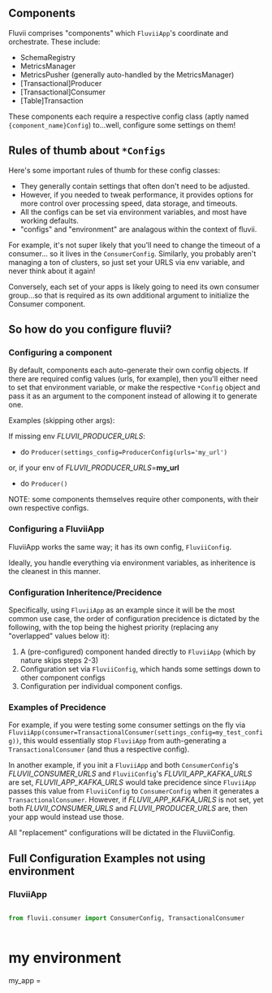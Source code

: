 ## Components

Fluvii comprises "components" which `FluviiApp`'s coordinate and orchestrate. These include:
- SchemaRegistry
- MetricsManager
- MetricsPusher (generally auto-handled by the MetricsManager)
- [Transactional]Producer
- [Transactional]Consumer
- [Table]Transaction

These components each require a respective config class (aptly named `{component_name}Config`) to...well, configure some settings on them!

## Rules of thumb about `*Configs`
Here's some important rules of thumb for these config classes:
- They generally contain settings that often don't need to be adjusted.
- However, if you needed to tweak performance, it provides options for more control over processing speed, data storage, and timeouts.
- All the configs can be set via environment variables, and most have working defaults.
- "configs" and "environment" are analagous within the context of fluvii.

For example, it's not super likely that you'll need to change the timeout of a consumer...
so it lives in the `ConsumerConfig`. Similarly, you probably aren't managing a ton of clusters, 
so just set your URLS via env variable, and never think about it again!

Conversely, each set of your apps is likely going to need its own consumer group...so 
that is required as its own additional argument to initialize the Consumer component.


## So how do you configure fluvii?

### Configuring a component
By default, components each auto-generate their own config objects. If there are required config values (urls, for example),
then you'll either need to set that environment variable, or make the respective `*Config` object and pass it as an argument
to the component instead of allowing it to generate one.

Examples (skipping other args):

If missing env _FLUVII_PRODUCER_URLS_:
    
- do `Producer(settings_config=ProducerConfig(urls='my_url')`

or, if your env of _FLUVII_PRODUCER_URLS_=**my_url**
- do `Producer()`

NOTE: some components themselves require other components, with their own respective configs.


### Configuring a FluviiApp
FluviiApp works the same way; it has its own config, `FluviiConfig`. 

Ideally, you handle everything via environment variables, as inheritence is the cleanest in this manner. 


### Configuration Inheritence/Precidence
Specifically, using `FluviiApp` as an example since it will be the most common use case, 
the order of configuration precidence is dictated by the following, with the top being the highest priority 
(replacing any "overlapped" values below it):

1. A (pre-configured) component handed directly to `FluviiApp` (which by nature skips steps 2-3)
2. Configuration set via `FluviiConfig`, which hands some settings down to other component configs
3. Configuration per individual component configs.


### Examples of Precidence
For example, if you were testing some consumer settings on the fly via `FluviiApp(consumer=TransactionalConsumer(settings_config=my_test_config))`, 
this would essentially stop `FluviiApp` from auth-generating a `TransactionalConsumer` (and thus a respective config).

In another example, if you init a `FluviiApp` and both `ConsumerConfig`'s _FLUVII_CONSUMER_URLS_ and `FluviiConfig`'s _FLUVII_APP_KAFKA_URLS_ 
are set, _FLUVII_APP_KAFKA_URLS_ would take precidence since `FluviiApp` passes this value from `FluviiConfig` to `ConsumerConfig` 
when it generates a `TransactionalConsumer`. However, if _FLUVII_APP_KAFKA_URLS_ is not set, 
yet both _FLUVII_CONSUMER_URLS_ and _FLUVII_PRODUCER_URLS_ are, then your app would instead use those.

All "replacement" configurations will be dictated in the FluviiConfig.


## Full Configuration Examples not using environment


### FluviiApp
```python

from fluvii.consumer import ConsumerConfig, TransactionalConsumer



```
# my environment

my_app = 